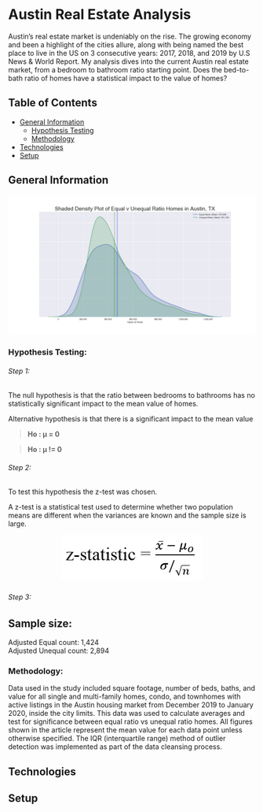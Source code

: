 # Austin Real Estate Analysis

Austin’s real estate market is undeniably on the rise.  The growing economy and been a highlight of the cities allure, along with being named the best place to live in the US on 3 consecutive years: 2017, 2018, and 2019 by U.S News & World Report.  My analysis dives into the current Austin real estate market, from a bedroom to bathroom ratio starting point.  Does the bed-to-bath ratio of homes have a statistical impact to the value of homes?   


## Table of Contents

* [General Information](#general-information)
    * [Hypothesis Testing](#hypothesis-testing)
    * [Methodology](#methodology)
* [Technologies](#technologies)
* [Setup](#setup)


## General Information

![](images/distributions.png)

### Hypothesis Testing:

###### Step 1: 
The null hypothesis is that the ratio between bedrooms to bathrooms has no statistically significant impact to the mean value of homes.

Alternative hypothesis is that there is a significant impact to the mean value

>**Ho : μ = 0**

>**Ho : μ != 0**

###### Step 2: 
To test this hypothesis the z-test was chosen.

A z-test is a statistical test used to determine whether two population means are different when the variances are known and the sample size is large.

<p align="center">
  <img src="images/z-statistic.png">
</p>

###### Step 3: 



Sample size:
-------------------------------
Adjusted Equal count: 1,424 <br> 
Adjusted Unequal count: 2,894
### Methodology:

Data used in the study included square footage, number of beds, baths, and value for all single and multi-family homes, condo, and townhomes with active listings in the Austin housing market from December 2019 to January 2020, inside the city limits.  This data was used to calculate averages and test for significance between equal ratio vs unequal ratio homes. All figures shown in the article represent the mean value for each data point unless otherwise specified. The IQR (interquartile range) method of outlier detection was implemented as part of the data cleansing process.

## Technologies


## Setup